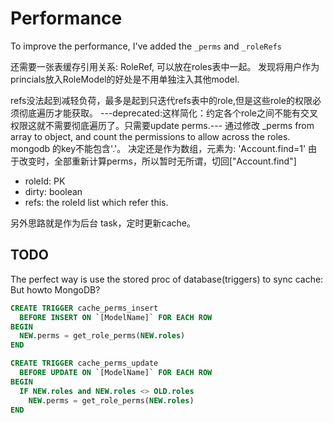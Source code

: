 # Performance

To improve the performance, I've added the `_perms` and `_roleRefs`


还需要一张表缓存引用关系: RoleRef, 可以放在roles表中一起。
发现将用户作为princials放入RoleModel的好处是不用单独注入其他model.

refs没法起到减轻负荷，最多是起到只迭代refs表中的role,但是这些role的权限必须彻底遍历才能获取。
---deprecated:这样简化：约定各个role之间不能有交叉权限这就不需要彻底遍历了。只需要update perms.---
通过修改 _perms from array to object, and count the permissions to allow across the roles.
mongodb 的key不能包含'.'。
决定还是作为数组，元素为: 'Account.find=1'
由于改变时，全部重新计算perms，所以暂时无所谓，切回["Account.find"]


* roleId: PK
* dirty: boolean
* refs: the roleId list which refer this.

另外思路就是作为后台 task，定时更新cache。



## TODO

The perfect way is use the stored proc of database(triggers) to sync cache:
But howto MongoDB?

```sql
CREATE TRIGGER cache_perms_insert
  BEFORE INSERT ON `[ModelName]` FOR EACH ROW
BEGIN
  NEW.perms = get_role_perms(NEW.roles)
END

CREATE TRIGGER cache_perms_update
  BEFORE UPDATE ON `[ModelName]` FOR EACH ROW
BEGIN
  IF NEW.roles and NEW.roles <> OLD.roles
    NEW.perms = get_role_perms(NEW.roles)
END
```

